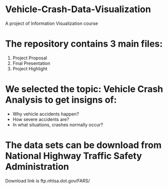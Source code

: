 # Vehicle-Crash-Data-Visualization
A project of Information Visualization course

# The repository contains 3 main files:

1. Project Proposal
2. Final Presentation
3. Project Highlight

# We selected the topic: Vehicle Crash Analysis to get insigns of:

- Why vehicle accidents happen?
- How severe accidents are?
- In what situations, crashes normally occur?

# The data sets can be download from National Highway Traffic Safety Administration

Download link is ftp.nhtsa.dot.gov/FARS/
